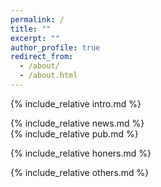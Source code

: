 ```yaml
---
permalink: /
title: ""
excerpt: ""
author_profile: true
redirect_from: 
  - /about/
  - /about.html
---
```


<span class='anchor' id='about-me'></span>
{% include_relative intro.md %}

<section id="news">
{% include_relative news.md %}
</section>

<section id="publications">
{% include_relative pub.md %}
</section>

{% include_relative honers.md %}

{% include_relative others.md %}
